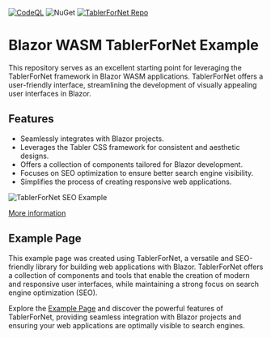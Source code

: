 [![CodeQL](https://github.com/Nix1983/BlazorServerTablerForNetExample/actions/workflows/codeql.yml/badge.svg?branch=master)](https://github.com/Nix1983/BlazorServerTablerForNetExample/actions/workflows/codeql.yml)
![NuGet](https://img.shields.io/nuget/v/TablerForNet.svg)
[![TablerForNet Repo](https://img.shields.io/badge/TablerForNet-Repo-brightgreen?style=flat&logo=github)](https://github.com/Nix1983/TablerForNet)



# Blazor WASM TablerForNet Example

 This repository serves as an excellent starting point for leveraging the TablerForNet framework in Blazor WASM applications. 
 TablerForNet offers a user-friendly interface, streamlining the development of visually appealing user interfaces in Blazor.

## Features

- Seamlessly integrates with Blazor projects.
- Leverages the Tabler CSS framework for consistent and aesthetic designs.
- Offers a collection of components tailored for Blazor development.
- Focuses on SEO optimization to ensure better search engine visibility.
- Simplifies the process of creating responsive web applications.
  
![TablerForNet SEO Example](https://i.imgur.com/2V8eNf4.png)

[More information](https://ghostlyInc.com/en-US/tabler-for-net-and-balzor-usage/)
  
## Example Page

This example page was created using TablerForNet, a versatile and SEO-friendly library for building web applications with Blazor. TablerForNet offers a collection of components and tools that enable the creation of modern and responsive user interfaces, while maintaining a strong focus on search engine optimization (SEO).

Explore the [Example Page](https://ghostlyInc.com) and discover the powerful features of TablerForNet, providing seamless integration with Blazor projects and ensuring your web applications are optimally visible to search engines.

